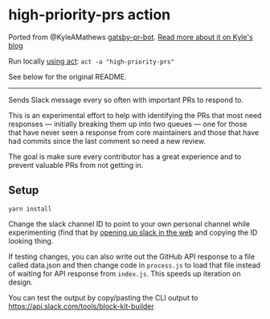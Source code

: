# high-priority-prs action

Ported from @KyleAMathews [gatsby-pr-bot](https://github.com/KyleAMathews/gatsby-pr-bot/). [Read more about it on Kyle's blog](https://www.bricolage.io/bulding-a-slack-bot-to-help-handle-large-numbers-of-prs/)

Run locally [using act](https://github.com/nektos/act): `act -a "high-priority-prs"`

See below for the original README.

---

Sends Slack message every so often with important PRs to respond to.

This is an experimental effort to help with identifying the PRs that most need responses — initially breaking them up into two queues — one for those that have never seen a response from core maintainers and those that have had commits since the last comment so need a new review.

The goal is make sure every contributor has a great experience and to prevent valuable PRs from not getting in.

## Setup

`yarn install`

Change the slack channel ID to point to your own personal channel while experimenting (find that by [opening up slack in the web](https://gatsbyjs.slack.com) and copying the ID looking thing.

If testing changes, you can also write out the GitHub API response to a file called data.json and then change code in `process.js` to load
that file instead of waiting for API response from `index.js`. This speeds up iteration on design.

You can test the output by copy/pasting the CLI output to https://api.slack.com/tools/block-kit-builder

